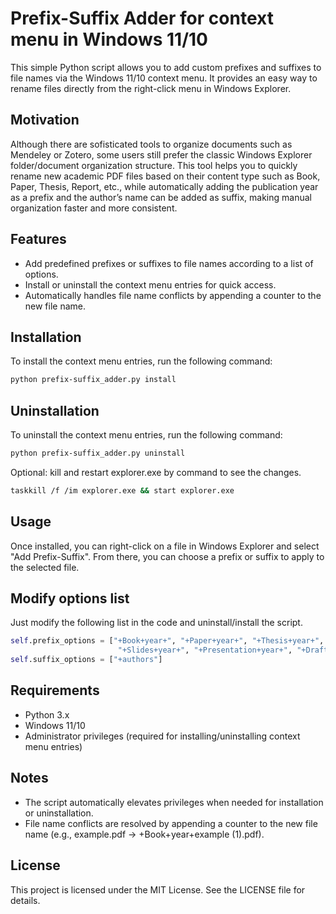 # Prefix-Suffix Adder for context menu in Windows 11/10

This simple Python script allows you to add custom prefixes and suffixes to file names via the Windows 11/10 context menu. It provides an easy way to rename files directly from the right-click menu in Windows Explorer. 

## Motivation

Although there are sofisticated tools to organize documents such as Mendeley or Zotero, some users still prefer the classic Windows Explorer folder/document organization structure. This tool helps you to quickly rename new academic PDF files based on their content type such as Book, Paper, Thesis, Report, etc., while automatically adding the publication year as a prefix and the author’s name can be added as suffix, making manual organization faster and more consistent.

## Features

- Add predefined prefixes or suffixes to file names according to a list of options.
- Install or uninstall the context menu entries for quick access.
- Automatically handles file name conflicts by appending a counter to the new file name.

## Installation

To install the context menu entries, run the following command:

```bash
python prefix-suffix_adder.py install
```

## Uninstallation

To uninstall the context menu entries, run the following command:

```bash
python prefix-suffix_adder.py uninstall
```
Optional: kill and restart explorer.exe by command to see the changes.

```bash
taskkill /f /im explorer.exe && start explorer.exe
```

## Usage

Once installed, you can right-click on a file in Windows Explorer and select "Add Prefix-Suffix". From there, you can choose a prefix or suffix to apply to the selected file.

## Modify options list

Just modify the following list in the code and uninstall/install the script.
```python
self.prefix_options = ["+Book+year+", "+Paper+year+", "+Thesis+year+", "+Report+year+", 
                        "+Slides+year+", "+Presentation+year+", "+Draft+year+"]
self.suffix_options = ["+authors"] 
```

## Requirements

- Python 3.x
- Windows 11/10
- Administrator privileges (required for installing/uninstalling context menu entries)

## Notes
- The script automatically elevates privileges when needed for installation or uninstallation.
- File name conflicts are resolved by appending a counter to the new file name (e.g., example.pdf → +Book+year+example (1).pdf).

## License

This project is licensed under the MIT License. See the LICENSE file for details.


